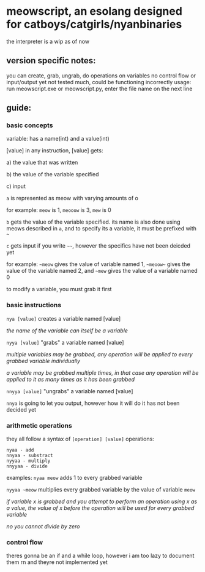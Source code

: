 # meowscript, an esolang designed for catboys/catgirls/nyanbinaries
the interpreter is a wip as of now
## version specific notes: 
you can create, grab, ungrab, do operations on variables
no control flow or input/output yet
not tested much, could be functioning incorrectly
usage: run meowscript.exe or meowscript.py, enter the file name on the next line
## guide:
### basic concepts
variable: has a name(int) and a value(int)

[value] in any instruction, [value] gets:

a) the value that was written

b) the value of the variable specified 

c) input

`a` is represented as meow with varying amounts of o

for example: `meow` is 1, `meooow` is 3, `mew` is 0

`b` gets the value of the variable specified. its name is also done using meows described in `a`, and to specify its a variable, it must be prefixed with `~`

`c` gets input if you write `~~`, however the specifics have not been deicded yet

for example: `~meow` gives the value of variable named 1, `~meoow~` gives the value of the variable named 2, and `~mew` gives the value of a variable named 0

to modify a variable, you must grab it first

### basic instructions
`nya [value]` creates a variable named [value]

*the name of the variable can itself be a variable*

`nyya [value]` "grabs" a variable named [value]

*multiple variables may be grabbed, any operation will be applied to every grabbed variable individually*

*a variable may be grabbed multiple times, in that case any operation will be applied to it as many times as it has been grabbed*

`nnyya [value]` "ungrabs" a variable named [value]

`nnya` is going to let you output, however how it will do it has not been decided yet

### arithmetic operations

they all follow a syntax of `[operation] [value]`
operations: 
```
nyaa - add
nnyaa - substract
nyyaa - multiply
nnyyaa - divide
```
examples: `nyaa meow` adds 1 to every grabbed variable

`nyyaa ~meow` multiplies every grabbed variable by the value of variable `meow`

*if variable x is grabbed and you attempt to perform an operation using x as a value, the value of x before the operation will be used for every grabbed variable*

*no you cannot divide by zero*

### control flow
theres gonna be an if and a while loop, however i am too lazy to document them rn and theyre not implemented yet

